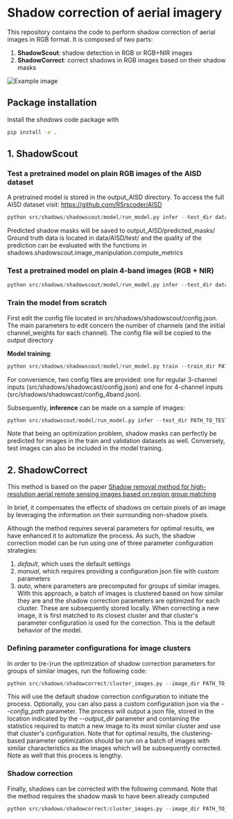 # Shadow correction of aerial imagery
This repository contains the code to perform shadow correction of aerial images in RGB format. It is composed of two parts:
1. **ShadowScout**: shadow detection in RGB or RGB+NIR images
2. **ShadowCorrect**: correct shadows in RGB images based on their shadow masks

![Example image](https://gitlab.com/hcab_share/bilight_share/-/raw/main/media/example.png)

## Package installation
Install the *shadows* code package with 

```bash
pip install -e .
```

## 1. ShadowScout

### Test a pretrained model on plain RGB images of the AISD dataset

A pretrained model is stored in the output_AISD directory. To access the full AISD dataset visit:
https://github.com/RSrscoder/AISD

```python
python src/shadows/shadowscout/model/run_model.py infer --test_dir data/AISD/test/shadow/ --save_dir output_AISD/shadow_masks --config_path output_AISD/shadow_masks/config.json --model_path output_AISD/best_epoch_checkpoint.pt
```
Predicted shadow masks will be saved to output_AISD/predicted_masks/
Ground truth data is located in data/AISD/test/ and the quality of the prediction can be 
evaluated with the functions in shadows.shadowscout.image_manipulation.compute_metrics


### Test a pretrained model on plain 4-band images (RGB + NIR)
```python
python src/shadows/shadowscout/model/run_model.py infer --test_dir data/4bands/test/ --save_dir output_4bands/shadow_masks --model_path output_4bands/shadow_masks/best_epoch_checkpoint.pt  --config_path output_4band/shadow_masks/config_4band.json
```


### Train the model from scratch
First edit the config file located in src/shadows/shadowscout/config.json. The main parameters to 
edit concern the number of channels (and the initial channel_weights for each channel). The config 
file will be copied to the output directory

**Model training**:
```python
python src/shadows/shadowscout/model/run_model.py train --train_dir PATH_TO_TRAIN_IMAGES_FOLDER --validate_dir PATH_TO_VALIDATE_IMAGES_FOLDER --save_dir PATH_TO_OUTPUT_DIRECTORY --config_path PATH_TO_CONFIG_FILE
```

For convenience, two config files are provided: one for regular 3-channel inputs (src/shadows/shadowcast/config.json) and one for 4-channel inputs (src/shadows/shadowcast/config_4band.json).

Subsequently, **inference** can be made on a sample of images:
```python
python src/shadowscout/model/run_model.py infer --test_dir PATH_TO_TEST_IMAGES_FOLDER --save_dir PATH_TO_OUTPUT_DIRECTORY --model_path PATH_TO_MODEL --config_path PATH_TO_CONFIG_FILE
```

Note that being an optimization problem, shadow masks can perfectly be predicted for images in the train and validation datasets as well. Conversely, test images can also be included in the model training.

## 2. ShadowCorrect
This method is based on the paper [Shadow removal method for high-resolution aerial remote sensing images based on region group matching](https://www.sciencedirect.com/science/article/abs/pii/S0957417424016063)

In brief, it compensates the effects of shadows on certain pixels of an image by leveraging the information on their surrounding non-shadow pixels.

Although the method requires several parameters for optimal results, we have enhanced it to automatize the process. As such, the shadow correction model can be run using one of three parameter configuration strategies:
1. *default*, which uses the default settings
2. *manual*, which requires providing a configuration json file with custom parameters
3. *auto*, where parameters are precomputed for groups of similar images. With this approach, a batch of images is clustered based on how similar they are and the shadow correction parameters are optimized for each cluster. These are subsequently stored locally. When correcting a new image, it is first matched to its closest cluster and that cluster's parameter configuration is used for the correction. This is the default behavior of the model.

### Defining parameter configurations for image clusters
In order to (re-)run the  optimization of shadow correction parameters for groups of similar images, run the following code:

```python
python src/shadows/shadowcorrect/cluster_images.py --image_dir PATH_TO_TEST_IMAGES_FOLDER --shadow_mask_dir output_4bands/shadow_masks/predicted_masks/ --output_dir src/shadows/shadowcorrect/
```

This will use the default shadow correction configuration to initiate the process. Optionally, you can also pass a custom configuration json via the *--config_path* parameter. 
The process will output a json file, stored in the location indicated by the *--output_dir* parameter and containing the statistics required to match a new image to its most similar cluster and use that cluster's configuration. Note that for optimal results, the clustering-based parameter optimization should be run on a batch of images with similar characteristics as the images which will be subsequently corrected. Note as well that this process is lengthy.

### Shadow correction
Finally, shadows can be corrected with the following command. Note that the method requires the shadow mask to have been already computed

```python
python src/shadows/shadowcorrect/cluster_images.py --image_dir PATH_TO_IMAGES_FOLDER --shadow_mask_dir output_4bands/shadow_masks/predicted_masks/ --output_dir src/shadows/shadowcorrect/
```
